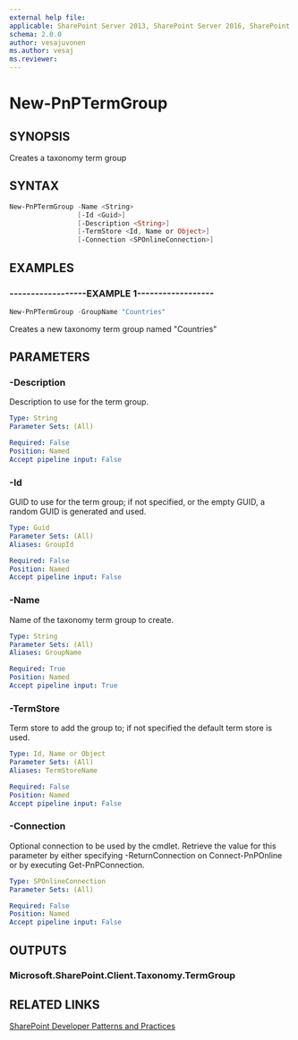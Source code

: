 ```yaml
---
external help file:
applicable: SharePoint Server 2013, SharePoint Server 2016, SharePoint Online
schema: 2.0.0
author: vesajuvonen
ms.author: vesaj
ms.reviewer:
---
```

# New-PnPTermGroup

## SYNOPSIS
Creates a taxonomy term group

## SYNTAX 

```powershell
New-PnPTermGroup -Name <String>
                 [-Id <Guid>]
                 [-Description <String>]
                 [-TermStore <Id, Name or Object>]
                 [-Connection <SPOnlineConnection>]
```

## EXAMPLES

### ------------------EXAMPLE 1------------------
```powershell
New-PnPTermGroup -GroupName "Countries"
```

Creates a new taxonomy term group named "Countries"

## PARAMETERS

### -Description
Description to use for the term group.

```yaml
Type: String
Parameter Sets: (All)

Required: False
Position: Named
Accept pipeline input: False
```

### -Id
GUID to use for the term group; if not specified, or the empty GUID, a random GUID is generated and used.

```yaml
Type: Guid
Parameter Sets: (All)
Aliases: GroupId

Required: False
Position: Named
Accept pipeline input: False
```

### -Name
Name of the taxonomy term group to create.

```yaml
Type: String
Parameter Sets: (All)
Aliases: GroupName

Required: True
Position: Named
Accept pipeline input: True
```

### -TermStore
Term store to add the group to; if not specified the default term store is used.

```yaml
Type: Id, Name or Object
Parameter Sets: (All)
Aliases: TermStoreName

Required: False
Position: Named
Accept pipeline input: False
```

### -Connection
Optional connection to be used by the cmdlet. Retrieve the value for this parameter by either specifying -ReturnConnection on Connect-PnPOnline or by executing Get-PnPConnection.

```yaml
Type: SPOnlineConnection
Parameter Sets: (All)

Required: False
Position: Named
Accept pipeline input: False
```

## OUTPUTS

### Microsoft.SharePoint.Client.Taxonomy.TermGroup

## RELATED LINKS

[SharePoint Developer Patterns and Practices](http://aka.ms/sppnp)
